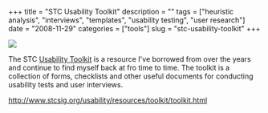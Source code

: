 +++
title = "STC Usability Toolkit"
description = ""
tags = ["heuristic analysis", "interviews", "templates", "usability testing", "user research"]
date = "2008-11-29"
categories = ["tools"]
slug = "stc-usability-toolkit"
+++


<div class="tool-screenshot mb1"><a href="http://www.stcsig.org/usability/resources/toolkit/toolkit.html"><img id="bluga-thumbnail-2830" class="bluga-thumbnail custom" src="/media/bluga/
wt52321fad148a9_custom.jpg"/></a></div><p>The STC <a href="http://www.stcsig.org/usability/resources/toolkit/toolkit.html">Usability Toolkit</a> is a resource I've borrowed from over the years and continue to find myself back at fro time to time. The toolkit is a collection of forms, checklists and other useful documents for conducting usability tests and user interviews. </p>
  
<p><a href="http://www.stcsig.org/usability/resources/toolkit/toolkit.html">http://www.stcsig.org/usability/resources/toolkit/toolkit.html</a></p>
      
